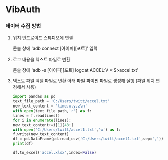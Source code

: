 # VibAuth

### 데이터 수집 방법
1. 워치 안드로이드 스튜디오에 연결
    
    콘솔 창에 'adb connect [아이피][포트]' 입력
    
2. 로그 내용을 텍스트 파일로 변환
    
    콘솔 창에 'adb -s [아이피][포트] logcat ACCEL:V *:S>accel.txt'
    
3. 텍스트 파일 엑셀 파일로 변환
    아래 파일 파이썬 파일로 생성해 실행 (파일 위치 변경해서 사용)
    ```python
    import pandas as pd
    text_file_path = 'C:/Users/twitt/accel.txt'
    new_text_content = 'time,x,y,z\n'
    with open(text_file_path,'r') as f:
    lines = f.readlines()
    for i in enumerate(lines):
    new_text_content+=i[1][43:]
    with open('C:/Users/twitt/accel1.txt','w') as f:
    f.write(new_text_content)
    df = pd.DataFrame(pd.read_csv('C:/Users/twitt/accel1.txt',sep=','))
    print(df)

    df.to_excel('accel.xlsx',index=False)
    ```
